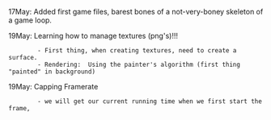 
17May:	Added first game files, barest bones of a not-very-boney skeleton of a game loop.

19May:	Learning how to manage textures (png's)!!!
			
			- First thing, when creating textures, need to create a surface.
			- Rendering:  Using the painter's algorithm (first thing "painted" in background)

19May:	Capping Framerate

			- we will get our current running time when we first start the frame, 